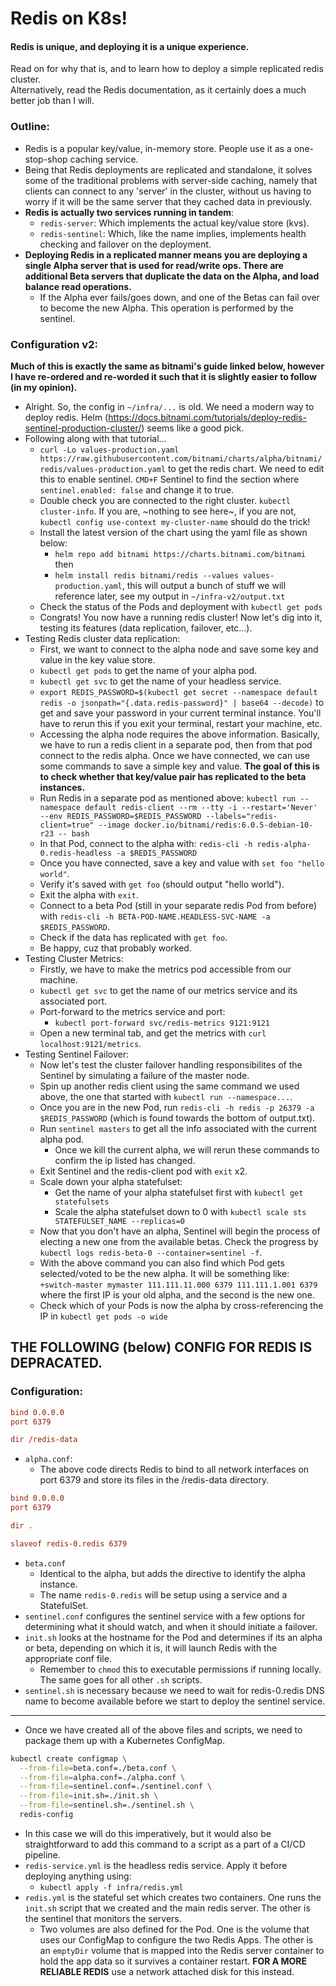 # Redis on K8s!
#### Redis is unique, and deploying it is a unique experience.
Read on for why that is, and to learn how to deploy a simple replicated redis cluster.  
Alternatively, read the Redis documentation, as it certainly does a much better job than I will.  
  
### Outline:
* Redis is a popular key/value, in-memory store. People use it as a one-stop-shop caching service.
* Being that Redis deployments are replicated and standalone, it solves some of the traditional problems with server-side caching, namely that clients can connect to any 'server' in the cluster, without us having to worry if it will be the same server that they cached data in previously.
* **Redis is actually two services running in tandem**:
  * `redis-server`: Which implements the actual key/value store (kvs).
  * `redis-sentinel`: Which, like the name implies, implements health checking and failover on the deployment.
* **Deploying Redis in a replicated manner means you are deploying a single Alpha server that is used for read/write ops. There are additional Beta servers that duplicate the data on the Alpha, and load balance read operations.**
  * If the Alpha ever fails/goes down, and one of the Betas can fail over to become the new Alpha. This operation is performed by the sentinel.

### Configuration v2:
**Much of this is exactly the same as bitnami's guide linked below, however I have re-ordered and re-worded it such that it is slightly easier to follow (in my opinion).**
* Alright. So, the config in `~/infra/...` is old. We need a modern way to deploy redis. Helm (https://docs.bitnami.com/tutorials/deploy-redis-sentinel-production-cluster/) seems like a good pick.
* Following along with that tutorial...
  * `curl -Lo values-production.yaml https://raw.githubusercontent.com/bitnami/charts/alpha/bitnami/redis/values-production.yaml` to get the redis chart. We need to edit this to enable sentinel. `CMD+F` Sentinel to find the section where `sentinel.enabled: false` and change it to true.
  * Double check you are connected to the right cluster. `kubectl cluster-info`. If you are, ~nothing to see here~, if you are not, `kubectl config use-context my-cluster-name` should do the trick!
  * Install the latest version of the chart using the yaml file as shown below:
    * `helm repo add bitnami https://charts.bitnami.com/bitnami` then
    * `helm install redis bitnami/redis --values values-production.yaml`, this will output a bunch of stuff we will reference later, see my output in `~/infra-v2/output.txt`
  * Check the status of the Pods and deployment with `kubectl get pods`
  * Congrats! You now have a running redis cluster! Now let's dig into it, testing its features (data replication, failover, etc...).
* Testing Redis cluster data replication:
  * First, we want to connect to the alpha node and save some key and value in the key value store.
  * `kubectl get pods` to get the name of your alpha pod.
  * `kubectl get svc` to get the name of your headless service.
  * `export REDIS_PASSWORD=$(kubectl get secret --namespace default redis -o jsonpath="{.data.redis-password}" | base64 --decode)` to get and save your password in your current terminal instance. You'll have to rerun this if you exit your terminal, restart your machine, etc.
  * Accessing the alpha node requires the above information. Basically, we have to run a redis client in a separate pod, then from that pod connect to the redis alpha. Once we have connected, we can use some commands to save a simple key and value. **The goal of this is to check whether that key/value pair has replicated to the beta instances.**
  * Run Redis in a separate pod as mentioned above: `kubectl run --namespace default redis-client --rm --tty -i --restart='Never' --env REDIS_PASSWORD=$REDIS_PASSWORD --labels="redis-client=true" --image docker.io/bitnami/redis:6.0.5-debian-10-r23 -- bash`
  * In that Pod, connect to the alpha with: `redis-cli -h redis-alpha-0.redis-headless -a $REDIS_PASSWORD`
  * Once you have connected, save a key and value with `set foo "hello world"`.
  * Verify it's saved with `get foo` (should output "hello world").
  * Exit the alpha with `exit`.
  * Connect to a beta Pod (still in your separate redis Pod from before) with `redis-cli -h BETA-POD-NAME.HEADLESS-SVC-NAME -a $REDIS_PASSWORD`.
  * Check if the data has replicated with `get foo`.
  * Be happy, cuz that probably worked.
* Testing Cluster Metrics:
  * Firstly, we have to make the metrics pod accessible from our machine.
  * `kubectl get svc` to get the name of our metrics service and its associated port.
  * Port-forward to the metrics service and port:
    * `kubectl port-forward svc/redis-metrics 9121:9121`
  * Open a new terminal tab, and get the metrics with `curl localhost:9121/metrics`.
* Testing Sentinel Failover:
  * Now let's test the cluster failover handling responsibilites of the Sentinel by simulating a failure of the master node.
  * Spin up another redis client using the same command we used above, the one that started with `kubectl run --namespace...`.
  * Once you are in the new Pod, run `redis-cli -h redis -p 26379 -a $REDIS_PASSWORD` (which is found towards the bottom of output.txt).
  * Run `sentinel masters` to get all the info associated with the current alpha pod.
    * Once we kill the current alpha, we will rerun these commands to confirm the ip listed has changed.
  * Exit Sentinel and the redis-client pod with `exit` x2.
  * Scale down your alpha statefulset:
    * Get the name of your alpha statefulset first with `kubectl get statefulsets`
    * Scale the alpha statefulset down to 0 with `kubectl scale sts STATEFULSET_NAME --replicas=0`
  * Now that you don't have an alpha, Sentinel will begin the process of electing a new one from the available betas. Check the progress by `kubectl logs redis-beta-0 --container=sentinel -f`. 
  * With the above command you can also find which Pod gets selected/voted to be the new alpha. It will be something like: `+switch-master mymaster 111.111.11.000 6379 111.111.1.001 6379` where the first IP is your old alpha, and the second is the new one.
  * Check which of your Pods is now the alpha by cross-referencing the IP in `kubectl get pods -o wide`


## THE FOLLOWING (below) CONFIG FOR REDIS IS DEPRACATED.
### Configuration:
```alpha.conf
bind 0.0.0.0
port 6379

dir /redis-data
```
* `alpha.conf`:
  * The above code directs Redis to bind to all network interfaces on port 6379 and store its files in the /redis-data directory.
```beta.conf
bind 0.0.0.0
port 6379

dir .

slaveof redis-0.redis 6379
```
* `beta.conf`
  * Identical to the alpha, but adds the directive to identify the alpha instance.
  * The name `redis-0.redis` will be setup using a service and a StatefulSet.
* `sentinel.conf` configures the sentinel service with a few options for determining what it should watch, and when it should initiate a failover.
* `init.sh` looks at the hostname for the Pod and determines if its an alpha or beta, depending on which it is, it will launch Redis with the appropriate conf file.
  * Remember to `chmod` this to executable permissions if running locally. The same goes for all other `.sh` scripts.
* `sentinel.sh` is necessary because we need to wait for redis-0.redis DNS name to become available before we start to deploy the sentinel service.  
------------------  
* Once we have created all of the above files and scripts, we need to package them up with a Kubernetes ConfigMap.
```bash
kubectl create configmap \
  --from-file=beta.conf=./beta.conf \
  --from-file=alpha.conf=./alpha.conf \
  --from-file=sentinel.conf=./sentinel.conf \
  --from-file=init.sh=./init.sh \
  --from-file=sentinel.sh=./sentinel.sh \
  redis-config
```
  * In this case we will do this imperatively, but it would also be straightforward to add this command to a script as a part of a CI/CD pipeline.
* `redis-service.yml` is the headless redis service. Apply it before deploying anything using:
  * `kubectl apply -f infra/redis.yml`
* `redis.yml` is the stateful set which creates two containers. One runs the `init.sh` script that we created and the main redis server. The other is the sentinel that monitors the servers.
  * Two volumes are also defined for the Pod. One is the volume that uses our ConfigMap to configure the two Redis Apps. The other is an `emptyDir` volume that is mapped into the Redis server container to hold the app data so it survives a container restart. **FOR A MORE RELIABLE REDIS** use a network attached disk for this instead.
